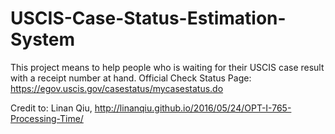 # USCIS-Case-Status-Estimation-System
This project means to help people who is waiting for their USCIS case result with a receipt number at hand. 
Official Check Status Page: https://egov.uscis.gov/casestatus/mycasestatus.do 

Credit to: Linan Qiu, http://linanqiu.github.io/2016/05/24/OPT-I-765-Processing-Time/ 
